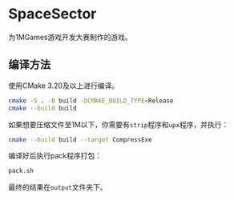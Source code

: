 # SpaceSector

为1MGames游戏开发大赛制作的游戏。

## 编译方法

使用CMake 3.20及以上进行编译。  

```bash
cmake -S . -B build -DCMAKE_BUILD_TYPE=Release
cmake --build build
```

如果想要压缩文件至1M以下，你需要有`strip`程序和`upx`程序，并执行：

```bash
cmake --build build --target CompressExe
```

编译好后执行pack程序打包：

```bash
pack.sh
```

最终的结果在`output`文件夹下。
